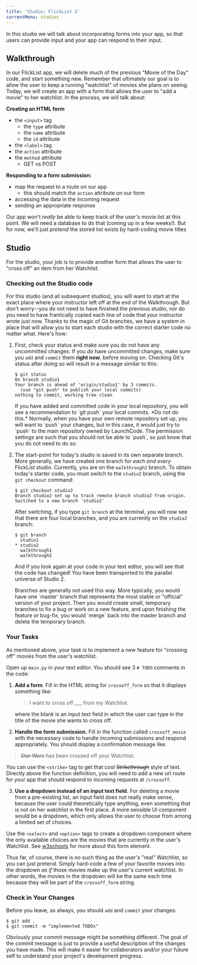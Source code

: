 ```yaml
---
title: 'Studio: FlickList 2'
currentMenu: studios
---
```


In this studio we will talk about incorporating forms into your app, so that users can provide input and your app can respond to their input.

## Walkthrough

In our FlickList app, we will delete much of the previous "Movie of the Day" code, and start something new. Remember that ultimately our goal is to allow the user to keep a running "watchlist" of movies she plans on seeing. Today, we will create an app with a form that allows the user to "add a movie" to her watchlist. In the process, we will talk about:

**Creating an HTML form**
  - the `<input>` tag
    - the `type` attribute
    - the `name` attribute
    - the `id` attribute
  - the `<label>` tag
  - the `action` attribute
  - the `method` attribute
    - GET vs POST

**Responding to a form submission:**
  - map the request to a route on our app
    - this should match the `action` attribute on our form
  - accessing the data in the incoming request
  - sending an appropriate response

Our app won't *really* be able to keep track of the user's movie list at this point. We will need a database to do that (coming up in a few weeks!). But for now, we'll just *pretend* the stored list exists by hard-coding movie titles

## Studio

For the studio, your job is to provide another form that allows the user to "cross off" an item from her Watchlist.

### Checking out the Studio code

For this studio (and all subsequent studios), you will want to start at the exact place where your instructor left off at the end of the Walkthrough. But don't worry--you do not need to have finished the previous studio, nor do you need to have frantically copied each line of code that your instructor wrote just now. Thanks to the magic of Git branches, we have a system in place that will allow you to start each studio with the correct starter code no matter what. Here's how:

1. First, check your status and make sure you do not have any uncommitted changes. If you *do* have uncommitted changes, make sure you `add` and `commit` them **right now**, before moving on. Checking Git's status after doing so will result in a message similar to this:
    ```nohighlight
    $ git status
    On branch studio1
    Your branch is ahead of 'origin/studio1' by 3 commits.
      (use "git push" to publish your local commits)
    nothing to commit, working tree clean
    ```

    <aside class="aside-note" markdown="1">
    If you have added and committed code in your local repository, you will see a recommendation to `git push` your local commits. *Do not do this.* Normally, when you have your own remote repository set up, you will want to `push` your changes, but in this case, it would just try to `push` to the main repository owned by LaunchCode. The permission settings are such that you should not be able to `push`, so just know that you do not need to do so.
    </aside>

2. The start-point for today's studio is saved in its own separate branch. More generally, we have created one branch for *each and every* FlickList studio. Currently, you are on the `walkthrough2` branch. To obtain today's starter code, you must switch to the `studio2` branch, using the `git checkout` command:

    ```nohighlight
    $ git checkout studio2
    Branch studio2 set up to track remote branch studio2 from origin.
    Switched to a new branch 'studio2'
    ```

    After switching, if you type `git branch` at the terminal, you will now see that there are four local branches, and you are currently on the `studio2` branch:

    ```nohighlight
    $ git branch
      studio1
    * studio2
      walkthrough1
      walkthrough2
    ```

    And if you look again at your code in your text editor, you will see that the code has changed! You have been transported to the parallel universe of Studio 2.

    <aside class="aside-note" markdown="1">
    Branches are generally not used this way. More typically, you would have one `master` branch that represents the most stable or "official" version of your project. Then you would create small, temporary branches to fix a bug or work on a new feature, and upon finishing the feature or bug-fix, you would `merge` back into the master branch and delete the temporary branch.
    </aside>

### Your Tasks

As mentioned above, your task is to implement a new feature for "crossing off" movies from the user's watchlist.

Open up `main.py` in your text editor. You should see 3 `# TODO` comments in the code:

1. **Add a form**. Fill in the HTML string for `crossoff_form` so that it displays something like:

    > I want to cross off ___ from my Watchlist.

    where the blank is an input text field in which the user can type in the title of the movie she wants to cross off.

2. **Handle the form submission.** Fill in the function called `crossoff_movie` with the necessary code to handle incoming submissions and respond appropriately. You should display a confirmation message like:

  > <strike>Star Wars</strike> has been crossed off your Watchlist.

  You can use the `<strike>` tag to get that cool <strike>Strikethrough</strike> style of text.
  Directly above the function definition, you will need to add a new url route for your app that should respond to incoming requests at `/crossoff`.

3. **Use a dropdown instead of an input text field.** For deleting a movie from a pre-existing list, an input field does not really make sense, because the user could theoretically type anything, even something that is not on her watchlist in the first place. A more sensible UI component would be a dropdown, which only allows the user to choose from among a limited set of choices.

  Use the `<select>` and `<option>` tags to create a dropdown component where the only available choices are the movies that are currently in the user's Watchlist. See [w3schools](https://www.w3schools.com/html/html_form_elements.asp) for more about this form element.

  Thus far, of course, there is no such thing as the user's "real" Watchlist, so you can just pretend. Simply hard-code a few of your favorite movies into the dropdown *as if* those movies make up the user's current watchlist. In other words, the movies in the dropdown will be the same each time because they will be part of the `crossoff_form` string.

### Check in Your Changes

Before you leave, as always, you should `add` and `commit` your changes:

```nohighlight
$ git add .
$ git commit -m "implemented TODOs"
```

Obviously your commit message might be something different. The goal of the commit message is just to provide a useful description of the changes you have made. This will make it easier for collaborators and/or your future self to understand your project's development progress.


[get-the-code]: ../getting-the-code/
